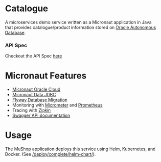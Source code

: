 # Catalogue

A microservices demo service written as a Micronaut application in Java that provides catalogue/product information stored on [Oracle Autonomous Database](https://www.oracle.com/autonomous-database/).

### API Spec

Checkout the API Spec [here](https://mushop.docs.apiary.io)

# Micronaut Features

* [Micronaut Oracle Cloud](https://micronaut-projects.github.io/micronaut-oracle-cloud/latest/guide/)
* [Micronaut Data JDBC](https://micronaut-projects.github.io/micronaut-data/latest/guide/)
* [Flyway Database Migration](https://micronaut-projects.github.io/micronaut-flyway/latest/guide/)
* Monitoring with [Micrometer](https://micrometer.io/) and [Prometheus](https://prometheus.io/)
* Tracing with [Zipkin](https://zipkin.io/)
* [Swagger API documentation](https://micronaut-projects.github.io/micronaut-openapi/latest/guide/)

# Usage

The MuShop application deploys this service using Helm, Kubernetes, and Docker. (See
[/deploy/complete/helm-chart/](https://github.com/pgressa/oraclecloud-cloudnative/tree/master/deploy/complete/helm-chart)).
